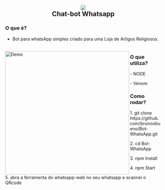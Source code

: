 
<h2 align="center">
  <img src="https://img.icons8.com/dusk/128/000000/whatsapp.png"/>
  <br/>
  <b>Chat-bot Whatsapp</b>
</h2>

### O que é?

- Bot para whatsApp simples criado para uma Loja de Artigos Religiosos.
    <br/>  <br/>
<p>
  
<img src="testebot.gif" align="left" height="400" alt="Demo">
    
### O que utiliza?

 <p> - NODE </p>
 <p> - Venom </p>

### Como rodar?

 <p> 1. git clone https://github.com/brunoobueno/Bot-WhatsApp.git </p>
 <p> 2. cd Bot-WhatsApp </p>
 <p> 3. npm Install </p>
 <p> 4. npm Start </p>
 <p> 5. abra a ferramenta do whatsapp-web no seu whatsapp e scannei o QRcode </p> <br/>
</p>